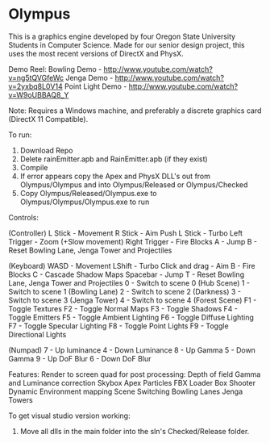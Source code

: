 Olympus
=======
This is a graphics engine developed by four Oregon State University Students in Computer Science. 
Made for our senior design project, this uses the most recent versions of DirectX and PhysX.

Demo Reel:
Bowling Demo      - http://www.youtube.com/watch?v=ng5tQVGfeWc
Jenga Demo    		- http://www.youtube.com/watch?v=2yxbq8L0V14
Point Light Demo 	- http://www.youtube.com/watch?v=W9oUBBAQ8_Y

Note:
Requires a Windows machine, and preferably a discrete graphics card (DirectX 11 Compatible).

To run:
1. Download Repo
2. Delete rainEmitter.apb and RainEmitter.apb (if they exist)
3. Compile
4. If error appears copy the Apex and PhysX DLL's out from Olympus/Olympus  and into Olympus/Released or Olympus/Checked
5. Copy Olympus/Released/Olympus.exe to Olympus/Olympus/Olympus.exe to run

Controls:

(Controller)
L Stick - Movement
R Stick - Aim
Push L Stick - Turbo
Left Trigger - Zoom (+Slow movement)
Right Trigger - Fire Blocks
A - Jump
B - Reset Bowling Lane, Jenga Tower and Projectiles

(Keyboard)
WASD - Movement
LShift - Turbo
Click and drag - Aim
B - Fire Blocks
C - Cascade Shadow Maps
Spacebar - Jump
T - Reset Bowling Lane, Jenga Tower and Projectiles
0 - Switch to scene 0 (Hub Scene)
1 - Switch to scene 1 (Bowling Lane)
2 - Switch to scene 2 (Darkness)
3 - Switch to scene 3 (Jenga Tower)
4 - Switch to scene 4 (Forest Scene)
F1 - Toggle Textures
F2 - Toggle Normal Maps
F3 - Toggle Shadows
F4 - Toggle Emitters
F5 - Toggle Ambient Lighting
F6 - Toggle Diffuse Lighting
F7 - Toggle Specular Lighting
F8 - Toggle Point Lights
F9 - Toggle Directional Lights

(Numpad)
7 - Up luminance
4 - Down Luminance
8 - Up Gamma
5 - Down Gamma
9 - Up DoF Blur
6 - Down DoF Blur

Features:
Render to screen quad for post processing:
Depth of field
Gamma and Luminance correction
Skybox
Apex Particles
FBX Loader
Box Shooter
Dynamic Environment mapping
Scene Switching
Bowling Lanes
Jenga Towers


To get visual studio version working:
1. Move all dlls in the main folder into the sln's Checked/Release folder.
